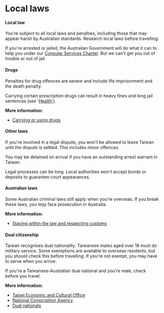 # Local laws

#### Local law

You're subject to all local laws and penalties, including those that may appear harsh by Australian standards. Research local laws before travelling.

If you're arrested or jailed, the Australian Government will do what it can to help you under our [Consular Services Charter](/consular-services/consular-services-charter "Consular Services Charter"). But we can't get you out of trouble or out of jail.

#### Drugs

Penalties for drug offences are severe and include life imprisonment and the death penalty.

Carrying certain prescription drugs can result in heavy fines and long jail sentences (see '[Health')](#health).

**More information:**

* [Carrying or using drugs](/before-you-go/laws/drugs "Carrying or using drugs")

#### Other laws

If you're involved in a legal dispute, you won't be allowed to leave Taiwan until the dispute is settled. This includes minor offences.

You may be detained on arrival if you have an outstanding arrest warrant in Taiwan.

Legal processes can be long. Local authorities won't accept bonds or deposits to guarantee court appearances.

#### Australian laws

Some Australian criminal laws still apply when you're overseas. If you break these laws, you may face prosecution in Australia.

**More information:**

* [Staying within the law and respecting customs](/before-you-go/laws "Staying within the law")

#### Dual citizenship

Taiwan recognises dual nationality. Taiwanese males aged over 18 must do military service. Some exemptions are available to overseas residents, but you should check this before travelling. If you're not exempt, you may have to serve when you arrive.

If you're a Taiwanese-Australian dual national and you're male, check before you travel.

**More information:**

* [Taipei Economic and Cultural Office](https://www.roc-taiwan.org/au_en/)
* [National Conscription Agency](https://dca.moi.gov.tw/Enaspx/Default.aspx)
* [Dual nationals](/before-you-go/who-you-are/dual-nationals "Advice for dual nationals")